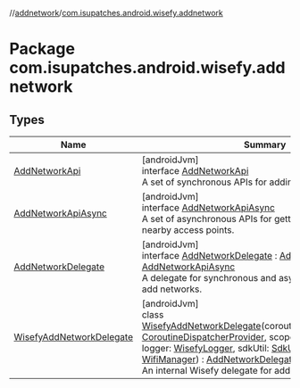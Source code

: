 //[addnetwork](../../index.md)/[com.isupatches.android.wisefy.addnetwork](index.md)

# Package com.isupatches.android.wisefy.addnetwork

## Types

| Name | Summary |
|---|---|
| [AddNetworkApi](-add-network-api/index.md) | [androidJvm]<br>interface [AddNetworkApi](-add-network-api/index.md)<br>A set of synchronous APIs for adding a network. |
| [AddNetworkApiAsync](-add-network-api-async/index.md) | [androidJvm]<br>interface [AddNetworkApiAsync](-add-network-api-async/index.md)<br>A set of asynchronous APIs for getting and searching for nearby access points. |
| [AddNetworkDelegate](-add-network-delegate/index.md) | [androidJvm]<br>interface [AddNetworkDelegate](-add-network-delegate/index.md) : [AddNetworkApi](-add-network-api/index.md), [AddNetworkApiAsync](-add-network-api-async/index.md)<br>A delegate for synchronous and asynchronous APIs to add networks. |
| [WisefyAddNetworkDelegate](-wisefy-add-network-delegate/index.md) | [androidJvm]<br>class [WisefyAddNetworkDelegate](-wisefy-add-network-delegate/index.md)(coroutineDispatcherProvider: [CoroutineDispatcherProvider](../../../core/core/com.isupatches.android.wisefy.core.coroutines/-coroutine-dispatcher-provider/index.md), scope: CoroutineScope, logger: [WisefyLogger](../../../core/core/com.isupatches.android.wisefy.core.logging/-wisefy-logger/index.md), sdkUtil: [SdkUtil](../../../core/core/com.isupatches.android.wisefy.core.util/-sdk-util/index.md), wifiManager: [WifiManager](https://developer.android.com/reference/kotlin/android/net/wifi/WifiManager.html)) : [AddNetworkDelegate](-add-network-delegate/index.md)<br>An internal Wisefy delegate for adding networks. |
